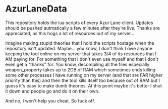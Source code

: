 # AzurLaneData

This repository holds the lua scripts of every Azur Lane client. Updates should be pushed autmatically a few minutes after they're live. Thanks are appreciated, as this hogs a lot of resources out of my server... 

Imagine making stupid theories that I hold the scripts hostage when the repository isn't updated. Maybe... you know, I don't think I owe anyone keeping the tool online on my server that takes 3/4 of its resources that I AM paying for. For something that I don't even use myself and that I don't even get a "thanks" for. You know, decompiling all the files especially weapon_property takes up to 2GB of RAM which sometimes ends killing some other processes I have running on my server (and that are FAR higher priority than this) and then the tool kills itself too because out of RAM but I guess it's easy to make dumb theories. At this point maybe it's better I shut it down and people go and do it on their own.

And no, I won't help you cheat. So fuck off.
